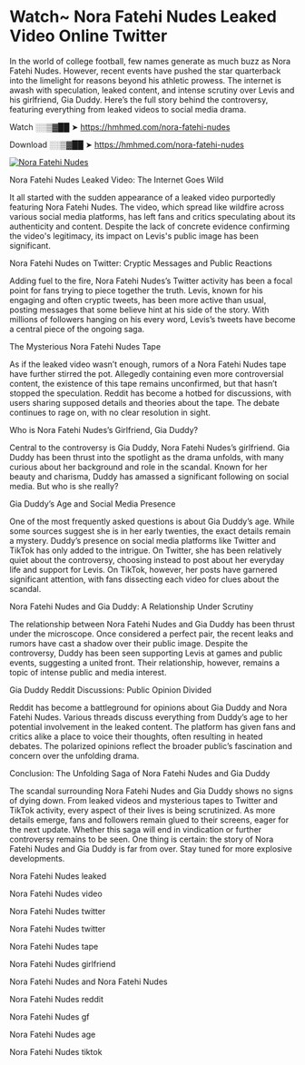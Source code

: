 # Watch~ Nora Fatehi Nudes Leaked Video Online Twitter

In the world of college football, few names generate as much buzz as Nora Fatehi Nudes. However, recent events have pushed the star quarterback into the limelight for reasons beyond his athletic prowess. The internet is awash with speculation, leaked content, and intense scrutiny over Levis and his girlfriend, Gia Duddy. Here’s the full story behind the controversy, featuring everything from leaked videos to social media drama.

Watch ░░▒▓██ ➤ https://hmhmed.com/nora-fatehi-nudes

Download ░░▒▓██ ➤ https://hmhmed.com/nora-fatehi-nudes

[![Nora Fatehi Nudes](https://i.imgur.com/dJHk4Zq.gif)](https://hmhmed.com/nora-fatehi-nudes)

Nora Fatehi Nudes Leaked Video: The Internet Goes Wild

It all started with the sudden appearance of a leaked video purportedly featuring Nora Fatehi Nudes. The video, which spread like wildfire across various social media platforms, has left fans and critics speculating about its authenticity and content. Despite the lack of concrete evidence confirming the video's legitimacy, its impact on Levis's public image has been significant.

Nora Fatehi Nudes on Twitter: Cryptic Messages and Public Reactions

Adding fuel to the fire, Nora Fatehi Nudes’s Twitter activity has been a focal point for fans trying to piece together the truth. Levis, known for his engaging and often cryptic tweets, has been more active than usual, posting messages that some believe hint at his side of the story. With millions of followers hanging on his every word, Levis’s tweets have become a central piece of the ongoing saga.

The Mysterious Nora Fatehi Nudes Tape

As if the leaked video wasn’t enough, rumors of a Nora Fatehi Nudes tape have further stirred the pot. Allegedly containing even more controversial content, the existence of this tape remains unconfirmed, but that hasn’t stopped the speculation. Reddit has become a hotbed for discussions, with users sharing supposed details and theories about the tape. The debate continues to rage on, with no clear resolution in sight.

Who is Nora Fatehi Nudes’s Girlfriend, Gia Duddy?

Central to the controversy is Gia Duddy, Nora Fatehi Nudes’s girlfriend. Gia Duddy has been thrust into the spotlight as the drama unfolds, with many curious about her background and role in the scandal. Known for her beauty and charisma, Duddy has amassed a significant following on social media. But who is she really?

Gia Duddy’s Age and Social Media Presence

One of the most frequently asked questions is about Gia Duddy’s age. While some sources suggest she is in her early twenties, the exact details remain a mystery. Duddy’s presence on social media platforms like Twitter and TikTok has only added to the intrigue. On Twitter, she has been relatively quiet about the controversy, choosing instead to post about her everyday life and support for Levis. On TikTok, however, her posts have garnered significant attention, with fans dissecting each video for clues about the scandal.

Nora Fatehi Nudes and Gia Duddy: A Relationship Under Scrutiny

The relationship between Nora Fatehi Nudes and Gia Duddy has been thrust under the microscope. Once considered a perfect pair, the recent leaks and rumors have cast a shadow over their public image. Despite the controversy, Duddy has been seen supporting Levis at games and public events, suggesting a united front. Their relationship, however, remains a topic of intense public and media interest.

Gia Duddy Reddit Discussions: Public Opinion Divided

Reddit has become a battleground for opinions about Gia Duddy and Nora Fatehi Nudes. Various threads discuss everything from Duddy’s age to her potential involvement in the leaked content. The platform has given fans and critics alike a place to voice their thoughts, often resulting in heated debates. The polarized opinions reflect the broader public’s fascination and concern over the unfolding drama.

Conclusion: The Unfolding Saga of Nora Fatehi Nudes and Gia Duddy

The scandal surrounding Nora Fatehi Nudes and Gia Duddy shows no signs of dying down. From leaked videos and mysterious tapes to Twitter and TikTok activity, every aspect of their lives is being scrutinized. As more details emerge, fans and followers remain glued to their screens, eager for the next update. Whether this saga will end in vindication or further controversy remains to be seen. One thing is certain: the story of Nora Fatehi Nudes and Gia Duddy is far from over. Stay tuned for more explosive developments.

Nora Fatehi Nudes leaked

Nora Fatehi Nudes video

Nora Fatehi Nudes twitter

Nora Fatehi Nudes twitter

Nora Fatehi Nudes tape

Nora Fatehi Nudes girlfriend

Nora Fatehi Nudes and Nora Fatehi Nudes

Nora Fatehi Nudes reddit

Nora Fatehi Nudes gf

Nora Fatehi Nudes age

Nora Fatehi Nudes tiktok